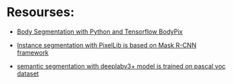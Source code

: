 # Resourses:

- [Body Segmentation with Python and Tensorflow BodyPix ](https://www.youtube.com/watch?v=0tB6jG55mig)

- [Instance segmentation with PixelLib is based on Mask R-CNN framework](https://towardsdatascience.com/real-time-image-segmentation-using-5-lines-of-code-7c480abdb835)

- [semantic segmentation with deeplabv3+ model is trained on pascal voc dataset](https://towardsdatascience.com/image-segmentation-with-six-lines-0f-code-acb870a462e8)

